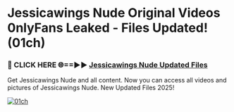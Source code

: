 # Jessicawings Nude Original Videos 0nlyFans Leaked - Files Updated! (01ch)

<h3>🔴 CLICK HERE 🌐==►► <a href="https://tinyurl.com/yrmya6cz" rel="nofollow">Jessicawings Nude Updated Files</a></h3>

Get Jessicawings Nude and all content. Now you can access all videos and pictures of Jessicawings Nude. New Updated Files 2025!

[![01ch](https://i.imgur.com/FMdXYCs.gif)](https://tinyurl.com/yrmya6cz)
